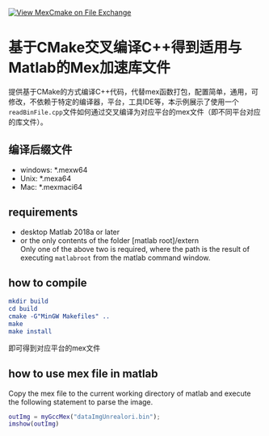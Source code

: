 [![View MexCmake on File Exchange](https://www.mathworks.com/matlabcentral/images/matlab-file-exchange.svg)](https://ww2.mathworks.cn/matlabcentral/fileexchange/100651-mexcmake)

# 基于CMake交叉编译C++得到适用与Matlab的Mex加速库文件
提供基于CMake的方式编译C++代码，代替mex函数打包，配置简单，通用，可修改，不依赖于特定的编译器，平台，工具IDE等，本示例展示了使用一个`readBinFile.cpp`文件如何通过交叉编译为对应平台的mex文件（即不同平台对应的库文件）。

## 编译后缀文件
- windows: *.mexw64
- Unix: *.mexa64
- Mac: *.mexmaci64

## requirements
- desktop Matlab 2018a or later
- or the only contents of the folder [matlab root]/extern <br>
Only one of the above two is required, where the <matlab root> path is the result of executing `matlabroot` from the matlab command window.

## how to compile
```cmake
mkdir build
cd build
cmake -G"MinGW Makefiles" ..
make 
make install
```
即可得到对应平台的mex文件


## how to use mex file in matlab
Copy the mex file to the current working directory of matlab and execute the following statement to parse the image.

```matlab
outImg = myGccMex("dataImgUnrealori.bin");
imshow(outImg)
```
